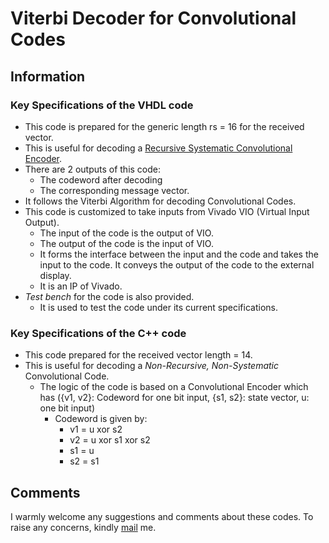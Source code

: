 # Viterbi Decoder for Convolutional Codes
## Information 
### Key Specifications of the VHDL code
- This code is prepared for the generic length rs = 16 for the received vector. 
- This is useful for decoding a [Recursive Systematic Convolutional Encoder](https://github.com/ishcha/Implementation-of-capacity-approaching-error-control-codes-in-FPGA/tree/master/Convolutional_Codes_Encoder/VHDL%20Codes). 
- There are 2 outputs of this code:
  - The codeword after decoding
  - The corresponding message vector. 
- It follows the Viterbi Algorithm for decoding Convolutional Codes. 
- This code is customized to take inputs from Vivado VIO (Virtual Input Output).
  - The input of the code is the output of VIO. 
  - The output of the code is the input of VIO. 
  - It forms the interface between the input and the code and takes the input to the code. It conveys the output of the code to the external display.
  - It is an IP of Vivado.
- _Test bench_ for the code is also provided. 
  - It is used to test the code under its current specifications.


### Key Specifications of the C++ code
  - This code prepared for the received vector length = 14. 
  - This is useful for decoding a _Non-Recursive, Non-Systematic_ Convolutional Code. 
    - The logic of the code is based on a Convolutional Encoder which has ({v1, v2}: Codeword for one bit input, {s1, s2}: state vector, u: one bit input)
      - Codeword is given by:
        - v1 = u xor s2
        - v2 = u xor s1 xor s2
        - s1 = u
        - s2 = s1
      

## Comments
I warmly welcome any suggestions and comments about these codes. To raise any concerns, kindly [mail](ee3180614@iitd.ac.in) me.  
